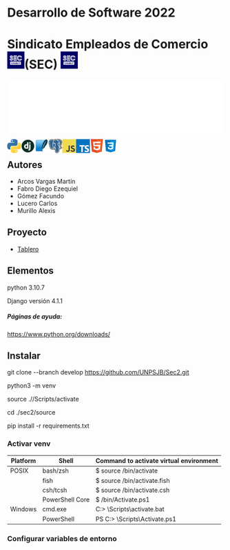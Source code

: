 # Desarrollo de Software 2022

# Sindicato Empleados de Comercio (SEC) <img align="left" style ="text-align: left- margin-right= 10px;" alt="GIF" src="README/icon/SEC.jpg"  width="40" height="40"/><img style ="text-align: left- margin-right= 10px;" alt="GIF" src="README/icon/SEC.jpg"  width="40" height="40"/>

<img height="120" alt="SEC" width="100%" src="README/marquee.svg" />

[<img align="left" src="README/icon/python.png" />](https://www.python.org/)
[<img align="left" src="README/icon/django.png" width="32" height="32"/>](https://www.djangoproject.com/)
[<img align="left" src="README/icon/SQLite.png" width="32" height="32"/>](https://www.sqlite.org/index.html)
[<img align="left" src="README/icon/postgreSQL.png" width="32" height="32"/>](https://es.wikipedia.org/wiki/PostgreSQL)
[<img align="left" src="README/icon/javascript.png"/>](https://en.wikipedia.org/wiki/JavaScript)
[<img align="left" src="README/icon/typescript.png" />](https://www.typescriptlang.org/)
[<img align="left" src="README/icon/html5.png" width="32" height="32"/>](https://developer.mozilla.org/es/docs/Web/HTML)
[<img align="left" src="README/icon/CSS3.png" width="32" height="32"/>](https://developer.mozilla.org/es/docs/Web/CSS)

<br>

## Autores

- Arcos Vargas Martín
- Fabro Diego Ezequiel
- Gómez Facundo
- Lucero Carlos
- Murillo Alexis

## Proyecto

- [Tablero](https://github.com/orgs/UNPSJB/projects/9)

## Elementos

python 3.10.7

Django versión 4.1.1

##### Páginas de ayuda:

<a> https://www.python.org/downloads/ </a>

## Instalar

git clone --branch develop https://github.com/UNPSJB/Sec2.git

python3 -m venv <venv>
  
source ./<venv>/Scripts/activate
  
cd ./sec2/source
  
pip install -r requirements.txt

### Activar venv
  
| Platform | Shell           | Command to activate virtual environment |
| -------- | --------------- | --------------------------------------- |
| POSIX    | bash/zsh        | $ source <venv>/bin/activate            |
|          | fish            | $ source <venv>/bin/activate.fish       |
|          | csh/tcsh        | $ source <venv>/bin/activate.csh        |
|          | PowerShell Core | $ <venv>/bin/Activate.ps1               |
| Windows  | cmd.exe         | C:\> <venv>\Scripts\activate.bat        |
|          | PowerShell      | PS C:\> <venv>\Scripts\Activate.ps1     |

### Configurar variables de entorno
